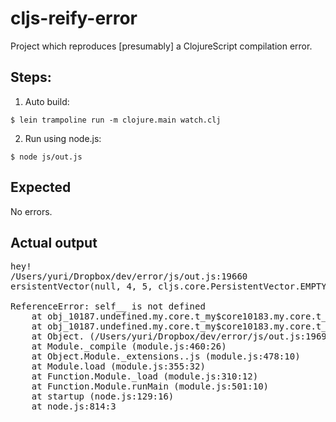 # cljs-reify-error
Project which reproduces [presumably] a ClojureScript compilation error.

## Steps:

1) Auto build:

```
$ lein trampoline run -m clojure.main watch.clj
```

2) Run using node.js:

```
$ node js/out.js
```

## Expected 
No errors.

## Actual output

<pre>hey!
/Users/yuri/Dropbox/dev/error/js/out.js:19660
ersistentVector(null, 4, 5, cljs.core.PersistentVector.EMPTY_NODE, [self__.v, 
                                                                    ^
ReferenceError: self__ is not defined
    at obj_10187.undefined.my.core.t_my$core10183.my.core.t_my$core10183.meth.a (/Users/yuri/Dropbox/dev/error/js/out.js:19660:99)
    at obj_10187.undefined.my.core.t_my$core10183.my.core.t_my$core10183.meth.c [as meth] (/Users/yuri/Dropbox/dev/error/js/out.js:19669:18)
    at Object.<anonymous> (/Users/yuri/Dropbox/dev/error/js/out.js:19697:40)
    at Module._compile (module.js:460:26)
    at Object.Module._extensions..js (module.js:478:10)
    at Module.load (module.js:355:32)
    at Function.Module._load (module.js:310:12)
    at Function.Module.runMain (module.js:501:10)
    at startup (node.js:129:16)
    at node.js:814:3</pre>
